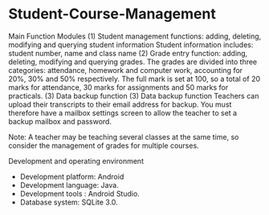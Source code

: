 # Student-Course-Management
 
Main Function Modules
(1) Student management functions: adding, deleting, modifying and querying student information Student information includes: student number, name and class name 
(2) Grade entry function: adding, deleting, modifying and querying grades. The grades are divided into three categories: attendance, homework and computer work, accounting for 20%, 30% and 50% respectively. The full mark is set at 100, so a total of 20 marks for attendance, 30 marks for assignments and 50 marks for practicals. (3) Data backup function 
(3) Data backup function Teachers can upload their transcripts to their email address for backup. You must therefore have a mailbox settings screen to allow the teacher to set a backup mailbox and password. 

Note: A teacher may be teaching several classes at the same time, so consider the management of grades for multiple courses.

Development and operating environment
- Development platform: Android 
- Development language: Java. 
- Development tools : Android Studio. 
- Database system: SQLite 3.0.
